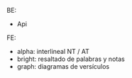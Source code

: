 BE:
- Api

FE:
- alpha: interlineal NT / AT
- bright: resaltado de palabras y notas
- graph: diagramas de versículos
